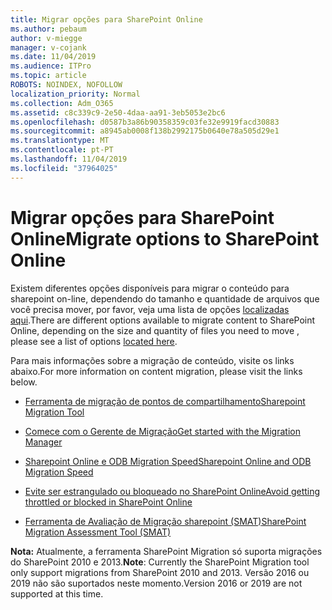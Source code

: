```yaml
---
title: Migrar opções para SharePoint Online
ms.author: pebaum
author: v-miegge
manager: v-cojank
ms.date: 11/04/2019
ms.audience: ITPro
ms.topic: article
ROBOTS: NOINDEX, NOFOLLOW
localization_priority: Normal
ms.collection: Adm_O365
ms.assetid: c8c339c9-2e50-4daa-aa91-3eb5053e2bc6
ms.openlocfilehash: d0587b3a86b90358359c03fe32e9919facd30883
ms.sourcegitcommit: a8945ab0008f138b2992175b0640e78a505d29e1
ms.translationtype: MT
ms.contentlocale: pt-PT
ms.lasthandoff: 11/04/2019
ms.locfileid: "37964025"
---
```

# <a name="migrate-options-to-sharepoint-online"></a><span data-ttu-id="81070-102">Migrar opções para SharePoint Online</span><span class="sxs-lookup"><span data-stu-id="81070-102">Migrate options to SharePoint Online</span></span>

<span data-ttu-id="81070-103">Existem diferentes opções disponíveis para migrar o conteúdo para sharepoint on-line, dependendo do tamanho e quantidade de arquivos que você precisa mover, por favor, veja uma lista de opções [localizadas aqui](https://docs.microsoft.com/sharepointmigration/migrate-to-sharepoint-online).</span><span class="sxs-lookup"><span data-stu-id="81070-103">There are different options available to migrate content to SharePoint Online, depending on the size and quantity of files you need to move , please see a list of options [located here](https://docs.microsoft.com/sharepointmigration/migrate-to-sharepoint-online).</span></span>

<span data-ttu-id="81070-104">Para mais informações sobre a migração de conteúdo, visite os links abaixo.</span><span class="sxs-lookup"><span data-stu-id="81070-104">For more information on content migration, please visit the links below.</span></span>

- [<span data-ttu-id="81070-105">Ferramenta de migração de pontos de compartilhamento</span><span class="sxs-lookup"><span data-stu-id="81070-105">Sharepoint Migration Tool</span></span>](https://docs.microsoft.com/sharepointmigration/introducing-the-sharepoint-migration-tool)

- [<span data-ttu-id="81070-106">Comece com o Gerente de Migração</span><span class="sxs-lookup"><span data-stu-id="81070-106">Get started with the Migration Manager</span></span>](https://docs.microsoft.com/sharepointmigration/mm-get-started)

- [<span data-ttu-id="81070-107">Sharepoint Online e ODB Migration Speed</span><span class="sxs-lookup"><span data-stu-id="81070-107">Sharepoint Online and ODB Migration Speed</span></span>](https://docs.microsoft.com/sharepointmigration/sharepoint-online-and-onedrive-migration-speed)

- [<span data-ttu-id="81070-108">Evite ser estrangulado ou bloqueado no SharePoint Online</span><span class="sxs-lookup"><span data-stu-id="81070-108">Avoid getting throttled or blocked in SharePoint Online</span></span>](https://docs.microsoft.com/sharepoint/dev/general-development/how-to-avoid-getting-throttled-or-blocked-in-sharepoint-online)

- [<span data-ttu-id="81070-109">Ferramenta de Avaliação de Migração sharepoint (SMAT)</span><span class="sxs-lookup"><span data-stu-id="81070-109">SharePoint Migration Assessment Tool (SMAT)</span></span>](https://www.microsoft.com/download/details.aspx?id=53598&amp;751be11f-ede8-5a0c-058c-2ee190a24fa6=True)

<span data-ttu-id="81070-110">**Nota:** Atualmente, a ferramenta SharePoint Migration só suporta migrações do SharePoint 2010 e 2013.</span><span class="sxs-lookup"><span data-stu-id="81070-110">**Note**: Currently the SharePoint Migration tool only support migrations from SharePoint 2010  and 2013.</span></span> <span data-ttu-id="81070-111">Versão 2016 ou 2019 não são suportados neste momento.</span><span class="sxs-lookup"><span data-stu-id="81070-111">Version 2016 or 2019 are not supported at this time.</span></span>
